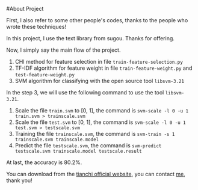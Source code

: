 #About Project

First, I also refer to some other people's codes, thanks to the people who wrote these techniques!

In this project, I use the text library from sugou. Thanks for offering.

Now, I simply say the main flow of the project.

1. CHI method for feature selection in file `train-feature-selection.py`
2. TF-IDF algorithm for feature weight in file `train-feature-weight.py` and `test-feature-weight.py`
3. SVM algorithm for classifying with the open source tool `libsvm-3.21`

In the step 3, we will use the following command to use the tool `libsvm-3.21`.

1. Scale the file `train.svm` to [0, 1], the command is `svm-scale -l 0 -u 1 train.svm > trainscale.svm`
2. Scale the file `test.svm` to [0, 1], the command is `svm-scale -l 0 -u 1 test.svm > testscale.svm`
3. Training the file `trainscale.svm`, the command is `svm-train -s 1 trainscale.svm trainscale.model`
4. Predict the file `testscale.svm`, the command is `svm-predict testscale.svm trainscale.model testscale.result`

At last, the accuracy is 80.2%.


You can download from the [tianchi official website](https://tianchi.shuju.aliyun.com/competition/information.htm?spm=5176.100067.5678.2.qkFP6g&raceId=231531), you can contact [me](mailto:multitriumph92@gmail.com), thank you!
